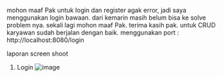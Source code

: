 mohon maaf Pak untuk login dan register agak error, jadi saya menggunakan login bawaan. dari kemarin masih belum bisa ke solve problem nya. sekali lagi mohon maaf Pak. terima kasih pak.
untuk CRUD karyawan sudah berjalan dengan baik.
menggunakan port : http://localhost:8080/login

laporan screen shoot
1. Login
![image](https://github.com/user-attachments/assets/35ac9555-0f49-4f25-a5d5-14d59e4f80e5)
